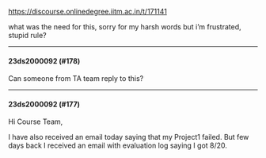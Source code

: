 https://discourse.onlinedegree.iitm.ac.in/t/171141

what was the need for this, sorry for my harsh words but i’m frustrated, stupid rule?</p><hr>

<h4>23ds2000092 (#178)</h4>
<p>Can someone from TA team reply to this?</p><hr>

<h4>23ds2000092 (#177)</h4>
<p>Hi Course Team,</p>
<p>I have also received an email today saying that my Project1 failed. But few days back I received an email with evaluation log saying I got 8/20.